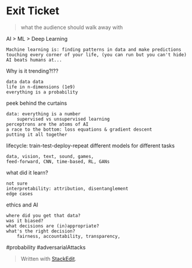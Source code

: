 
# Exit Ticket
> what the audience should walk away with

AI > ML > Deep Learning

	Machine learning is: finding patterns in data and make predictions
	touching every corner of your life, (you can run but you can't hide)
	AI beats humans at...

Why is it trending?!??
	
	data data data
	life in n-dimensions (1e9)
	everything is a probability
peek behind the curtains
	
	data: everything is a number
		supervised vs unsupervised learning
	perceptrons are the atoms of AI
	a race to the bottom: loss equations & gradient descent
	putting it all together
	
lifecycle: train-test-deploy-repeat
different models for different tasks
	
	data, vision, text, sound, games,
	feed-forward, CNN, time-based, RL, GANs
	
what did it learn?
	
	not sure
	interpretability: attribution, disentanglement
	edge cases
	
ethics and AI 
	
	where did you get that data?
	was it biased?
	what decisions are (in)appropriate?
	what's the right decision? 
		fairness, accountability, transparency, 
	


#probability
#adversarialAttacks


> Written with [StackEdit](https://stackedit.io/).
<!--stackedit_data:
eyJoaXN0b3J5IjpbMTkzMTg5NDQzNSwtNzg3NzMzMTc4LC05MD
U5MTc0MiwxODc3MDg3NzM1XX0=
-->